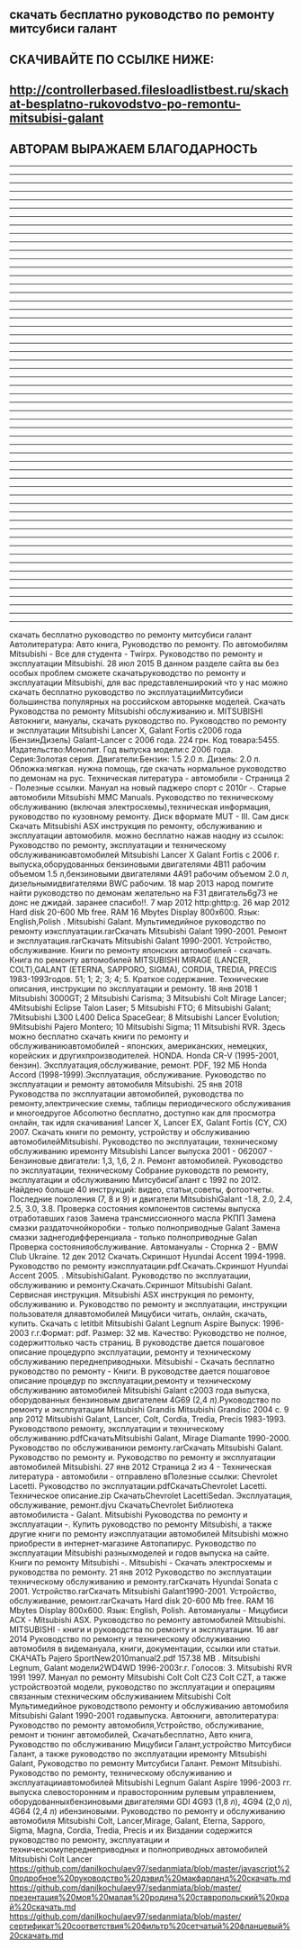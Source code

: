 скачать бесплатно руководство по ремонту митсубиси галант
--------------------------------------------------
СКАЧИВАЙТЕ ПО ССЫЛКЕ НИЖЕ:
--------------------------------------------------
http://controllerbased.filesloadlistbest.ru/skachat-besplatno-rukovodstvo-po-remontu-mitsubisi-galant
--------------------------------------------------
АВТОРАМ ВЫРАЖАЕМ БЛАГОДАРНОСТЬ
--------------------------------------------------
--------------------------------------------------
--------------------------------------------------
--------------------------------------------------
--------------------------------------------------
--------------------------------------------------
--------------------------------------------------
--------------------------------------------------
--------------------------------------------------
--------------------------------------------------
--------------------------------------------------
--------------------------------------------------
--------------------------------------------------
--------------------------------------------------
--------------------------------------------------
--------------------------------------------------
--------------------------------------------------
--------------------------------------------------
--------------------------------------------------
--------------------------------------------------
--------------------------------------------------
--------------------------------------------------
--------------------------------------------------
--------------------------------------------------
--------------------------------------------------
--------------------------------------------------
--------------------------------------------------
--------------------------------------------------
--------------------------------------------------
--------------------------------------------------
--------------------------------------------------
--------------------------------------------------
--------------------------------------------------
--------------------------------------------------
--------------------------------------------------
--------------------------------------------------
--------------------------------------------------
--------------------------------------------------
--------------------------------------------------
--------------------------------------------------
--------------------------------------------------
--------------------------------------------------
--------------------------------------------------
--------------------------------------------------
--------------------------------------------------
--------------------------------------------------
--------------------------------------------------
--------------------------------------------------
--------------------------------------------------
--------------------------------------------------
--------------------------------------------------
--------------------------------------------------
--------------------------------------------------
--------------------------------------------------
--------------------------------------------------
--------------------------------------------------
скачать бесплатно руководство по ремонту митсубиси галант Автолитература: Авто книга, Руководство по ремонту. По автомобилям Mitsubishi - Все для студента - Twirpx. Руководство по ремонту и эксплуатации Mitsubishi. 28 июл 2015  В данном разделе сайта вы без особых проблем сможете скачатьруководство по ремонту и эксплуатации Mitsubishi, для вас представленширокий  что у нас можно скачать бесплатно руководство по эксплуатацииМитсубиси большинства популярных на российском авторынке моделей. Скачать Руководства по ремонту Mitsubishi обслуживанию и. MITSUBISHI  Автокниги, мануалы, скачать руководство по. Руководство по ремонту и эксплуатации Mitsubishi Lancer X, Galant Fortis с2006 года (БензинДизель)  Galant-Lancer с 2006 года. 224 грн. Код товара:5455. Издательство:Монолит. Год выпуска модели:с 2006 года. Серия:Золотая серия. Двигатели:Бензин: 1.5  2.0 л. Дизель: 2.0 л. Обложка:мягкая. нужна помощь, где скачать нормальное руководство по демонам на рус. Техническая литература - автомобили - Страница 2 - Полезные ссылки. Мануал на новый паджеро спорт с 2010г -. Старые автомобили Mitsubishi  MMC Manuals. Руководство по техническому обслуживанию (включая электросхемы),техническая информация, руководство по кузовному ремонту. Диск вформате MUT - III. Сам диск  Скачать Mitsubishi ASX инструкция по ремонту, обслуживанию и эксплуатации автомобиля. можно бесплатно нажав наодну из ссылок:
Руководство по ремонту, эксплуатации и техническому обслуживаниюавтомобилей Mitsubishi Lancer X  Galant Fortis c 2006 г. выпуска,оборудованных бензиновыми двигателями 4B11 рабочим объемом 1.5 л,бензиновыми двигателями 4A91 рабочим объемом 2.0 л, дизельнымидвигателями BWC рабочим. 18 мар 2013  народ помгите найти руководство по демонам желательно на F31 двигатель6g73 не донс не джидай. заранее спасибо!!. 7 мар 2012  http:ghttp:g. 26 мар 2012  Hard disk 20-600 Mb free. RAM 16 Mbytes Display 800x600. Язык: English,Polish . Mitsubishi Galant. Мультимедийное руководство по ремонту иэксплуатации.rarСкачать Mitsubishi Galant 1990-2001. Ремонт и эксплуатация.rarСкачать Mitsubishi Galant 1990-2001. Устройство, обслуживание. Книги по ремонту японских автомобилей - скачать. Книга по ремонту автомобилей MITSUBISHI MIRAGE (LANCER, COLT),GALANT (ETERNA, SAPPORO, SIGMA), CORDIA, TREDIA, PRECIS 1983-1993годов. 51; 1; 2; 3; 4; 5. Краткое содержание. Технические описания, инструкции по эксплуатации и ремонту. 18 янв 2018  1 Mitsubishi 3000GT; 2 Mitsubishi Carisma; 3 Mitsubishi Colt  Mirage  Lancer; 4Mitsubishi Eclipse  Talon  Laser; 5 Mitsubishi FTO; 6 Mitsubishi Galant; 7Mitsubishi L300  L400  Delica  SpaceGear; 8 Mitsubishi Lancer Evolution; 9Mitsubishi Pajero  Montero; 10 Mitsubishi Sigma; 11 Mitsubishi RVR. Здесь можно бесплатно скачать книги по ремонту и обслуживаниюавтомобилей - японских, американских, немецких, корейских и другихпроизводителей. HONDA. Honda CR-V (1995-2001, бензин). Эксплуатация,обслуживание, ремонт. PDF, 192 МБ  Honda Accord (1998-1999).Эксплуатация, обслуживание. Руководство по эксплуатации и ремонту автомобиля Mitsubishi. 25 янв 2018  Руководства по эксплуатации автомобилей, руководства по ремонту,электрические схемы, таблицы периодического обслуживания и многоедругое Абсолютно бесплатно, доступно как для просмотра онлайн, так идля скачивания!  Lancer X, Lancer EX, Galant Fortis (CY, CX) 2007. Скачать книги по ремонту, устройству и обслуживанию автомобилейMitsubishi.  Руководство по эксплуатации, техническому обслуживанию иремонту Mitsubishi Lancer выпуска 2001 - 062007 - Бензиновые двигатели: 1,3, 1,6, 2 л. Ремонт автомобилей. Руководство по эксплуатации, техническому
Собрание руководств по ремонту, эксплуатации и обслуживанию МитсубисиГалант с 1992 по 2012. Найдено больше 40 инструкций: видео, статьи,советы, фотоотчеты. Последние поколения (7, 8 и 9) и двигатели MitsubishiGalant -1.8, 2.0, 2.4, 2.5, 3.0, 3.8. Проверка состояния компонентов системы выпуска отработавших газов Замена трансмиссионного масла РКПП  Замена смазки раздаточнойкоробки - только полноприводные Galant  Замена смазки заднегодифференциала - только полноприводные Galan  Проверка состоянияобслуживание. Автомануалы - Сторнка 2 - BMW Club Ukraine. 12 дек 2012  Скачать.Cкриншот Hyundai Accent 1994-1998. Руководство по ремонту иэксплуатации.pdf.Скачать.Cкриншот Hyundai Accent 2005. . MitsubishiGalant. Руководство по эксплуатации, обслуживанию и ремонту.Скачать.Cкриншот Mitsubishi Galant. Сервисная инструкция. Mitsubishi ASX инструкция по ремонту, обслуживанию и. Руководство по ремонту и эксплуатации, инструкции пользователя дляавтомобилей Мицубиси читать, онлайн, скачать, купить. Скачать c letitbit Mitsubishi Galant Legnum Aspire Выпуск: 1996-2003 г.г.Формат: pdf. Размер: 32 мв. Качество: Руководство не полное, содержиттолько часть страниц. В руководстве дается пошаговое описание процедурпо эксплуатации, ремонту и техническому обслуживанию переднеприводныхи. Mitsubishi - Скачать бесплатно руководство по ремонту - Книги. В руководстве дается пошаговое описание процедур по эксплуатации,ремонту и техническому обслуживанию автомобилей Mitsubishi Galant c2003 года выпуска, оборудованных бензиновым двигателем 4G69 (2,4 л).Руководство по ремонту и эксплуатации Mitsubishi Grandis Mitsubishi Grandisс 2004 с. 9 апр 2012  Mitsubishi Galant, Lancer, Colt, Cordia, Tredia, Precis 1983-1993. Руководствопо ремонту, эксплуатации и техническому обслуживанию.pdfСкачатьMitsubishi Galant, Mirage Diamante 1990-2000. Руководство по обслуживаниюи ремонту.rarСкачать Mitsubishi Galant. Руководство по ремонту и. Руководство по ремонту и эксплуатации автомобилей Mitsubishi. 27 янв 2012  Страница 2 из 4 - Техническая литература - автомобили - отправлено вПолезные ссылки: Chevrolet Lacetti. Руководство по эксплуатации.pdfСкачатьChevrolet Lacetti. Техническое описание.zip СкачатьChevrolet LacettiSedan. Эксплуатация, обслуживание, ремонт.djvu СкачатьChevrolet
Библиотека автомобилиста - Galant. Mitsubishi Руководства по ремонту и эксплуатации -. Купить руководство по ремонту Mitsubishi, а также другие книги по ремонту иэксплуатации автомобилей Mitsubishi можно приобрести в интернет-магазине Автопапирус. Руководство по эксплуатации Mitsubishi разныхмоделей и годов выпуска на сайте. Книги по ремонту Mitsubishi -. Mitsubishi - Скачать электросхемы и руководства по ремонту. 21 янв 2012  Руководство по эксплуатации техническому обслуживанию и ремонту.rarСкачать Hyundai Sonata с 2001. Устройство.rarСкачать  Mitsubishi Galant1990-2001. Устройство, обслуживание, ремонт.rarСкачать  Hard disk 20-600 Mb free. RAM 16 Mbytes Display 800x600. Язык: English, Polish. Автомануалы - Мицубиси АСХ - Mitsubishi ASX. Руководство по ремонту автомобилей Mitsubishi. MITSUBISHI - книги и руководства по ремонту и эксплуатации. 16 авг 2014  Руководство по ремонту и техническому обслуживанию автомобиля в видемануала, книги, документации, ссылки или статьи.   СКАЧАТЬ  Pajero SportNew2010manual2.pdf 157.38 MB . Mitsubishi Legnum, Galant модели2WD4WD 1996-2003г.г. Голосов: 3. Mitsubishi RVR 1991 1997. Мануал по ремонту Mitsubishi Colt  Colt CZ3  Colt CZT, а также устройствоэтой модели, руководство по эксплуатации и операциям связанным стехническим обслуживанием Mitsubishi Colt  Мультимедийное руководствопо ремонту и обслуживанию автомобиля Mitsubishi Galant 1990-2001 годавыпуска. Автокниги, автолитература: Руководство по ремонту автомобиля,Устройство, обслуживание, ремонт и тюнинг автомобилей, Скачатьбесплатно, Авто книга,  Руководство по обслуживанию Мицубиси Галант,устройство Митсубиси Галант, а также руководство по эксплуатации иремонту Mitsubishi Galant,
Руководство по ремонту Митсубиси Галант. Ремонт Mitsubishi. Руководство по ремонту, техническому обслуживанию и эксплуатацииавтомобилей Mitsubishi Legnum  Galant  Aspire 1996-2003 гг. выпуска слевосторонним и правосторонним рулевым управлением, оборудованныхбензиновыми двигателями GDI 4G93 (1,8 л), 4G94 (2,0 л), 4G64 (2,4 л) ибензиновыми. Руководство по ремонту и обслуживанию автомобиля Mitsubishi Colt, Lancer,Mirage, Galant, Eterna, Sapporo, Sigma, Magna, Cordia, Tredia, Precis и их  Виздании содержится руководство по ремонту, эксплуатации и техническомупереднеприводных и полноприводных автомобилей Mitsubishi Colt  Lancer
https://github.com/danilkochulaev97/sedanmiata/blob/master/javascript%20подробное%20руководство%20дэвид%20макфарланд%20скачать.md
https://github.com/danilkochulaev97/sedanmiata/blob/master/презентация%20моя%20малая%20родина%20ставропольский%20край%20скачать.md
https://github.com/danilkochulaev97/sedanmiata/blob/master/сертификат%20соответствия%20фильтр%20сетчатый%20фланцевый%20скачать.md